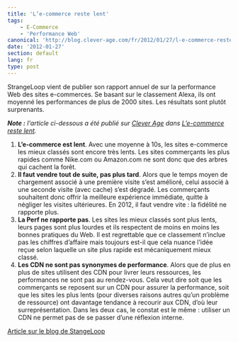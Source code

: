 ```yaml
---
title: 'L’e-commerce reste lent'
tags:
    - E-Commerce
    - 'Performance Web'
canonical: 'http://blog.clever-age.com/fr/2012/01/27/l-e-commerce-reste-lent/'
date: '2012-01-27'
section: default
lang: fr
type: post
---
```


StrangeLoop vient de publier son rapport annuel de sur la performance Web des sites e-commerces. Se basant sur le classement Alexa, ils ont moyenné les performances de plus de 2000 sites. Les résultats sont plutôt surprenants.

<!-- more -->

<em class="canonical">**Note&nbsp;:** l'article ci-dessous a été publié sur [Clever Age](http://www.clever-age.com/fr/) dans [L’e-commerce reste lent](http://blog.clever-age.com/fr/2012/01/27/l-e-commerce-reste-lent/).</em>

1. **L’e-commerce est lent**. Avec une moyenne à 10s, les sites e-commerce les mieux classés sont encore très lents. Les sites commerçants les plus rapides comme Nike.com ou Amazon.com ne sont donc que des arbres qui cachent la forêt.
2. **Il faut vendre tout de suite, pas plus tard**. Alors que le temps moyen de chargement associé à une première visite s’est amélioré, celui associé à une seconde visite (avec cache) s’est dégradé. Les commerçants souhaitent donc offrir la meilleure expérience immédiate, quitte à négliger les visites ultérieures. En 2012, il faut vendre vite : la fidélité ne rapporte plus.
3. **La Perf ne rapporte pas**. Les sites les mieux classés sont plus lents, leurs pages sont plus lourdes et ils respectent de moins en moins les bonnes pratiques du Web. Il est regrettable que ce classement n’inclue pas les chiffres d’affaire mais toujours est-il que cela nuance l’idée reçue selon laquelle un site plus rapide est mécaniquement mieux classé.
4. **Les CDN ne sont pas synonymes de performance**. Alors que de plus en plus de sites utilisent des CDN pour livrer leurs ressources, les performances ne sont pas au rendez-vous. Cela veut dire soit que les commerçants se reposent sur un CDN pour assurer la performance, soit que les sites les plus lents (pour diverses raisons autres qu’un problème de ressource) ont davantage tendance à recourir aux CDN, d’où leur surreprésentation. Dans les deux cas, le constat est le même : utiliser un CDN ne permet pas de se passer d’une réflexion interne.

[Article sur le blog de StangeLoop](http://www.radware.com/Products/FastView/?utm_source=strangeloop&amp;utm_medium=slforward&amp;utm_campaign=slmoving)
